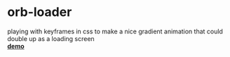 # orb-loader

playing with keyframes in css to make a nice gradient animation that could double up as a loading screen<br>
[<b>demo</b>](https://ozd84.csb.app/)
